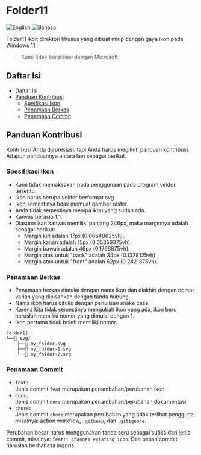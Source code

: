 # Folder11

[
![English](https://img.shields.io/badge/-English-blue)
](/README.md)
[
![Bahasa](https://img.shields.io/badge/-Bahasa%20Indonesia-blue)
](/README.id.md)

Folder11 ikon direktori khusus yang dibuat mirip dengan gaya ikon pada Windows 11.

> Kami tidak berafiliasi dengan Microsoft.

## Daftar Isi

- [Daftar Isi](#daftar-isi)
- [Panduan Kontribusi](#panduan-kontribusi)
  - [Speifikasi Ikon](#spesifikasi-ikon)
  - [Penamaan Berkas](#penamaan-berkas)
  - [Penamaan Commit](#penamaan-commit)

## Panduan Kontribusi

Kontribusi Anda diapresiasi, tapi Anda harus megikuti panduan kontribusi. Adapun panduannya antara lain sebagai berikut.

### Spesifikasi Ikon

- Kami tidak memaksakan pada penggunaan pada program vektor tertentu.
- Ikon harus berupa vektor berformat svg.
- Ikon semestinya tidak memuat gambar raster.
- Anda tidak semestinya menipa ikon yang sudah ada.
- Kanvas berasio 1:1.
- Diasumsikan kanvas memiliki panjang 246px, maka marginnya adalah sebagai berikut:
  - Margin kiri adalah 17px (0.06640625vh).
  - Margin kanan adalah 15px (0.05859375vh).
  - Margin bawah adalah 46px (0.1796875vh).
  - Margin atas untuk "back" adalah 34px (0.1328125vh).
  - Margin atas untuk "front" adalah 62px (0.2421875vh).

### Penamaan Berkas

- Penamaan berkas dimulai dengan nama ikon dan diakhiri dengan nomor varian yang dipisahkan dengan tanda hubung.
- Nama ikon harus ditulis dengan penulisan snake case.
- Karena kita tidak semestinya mengubah ikon yang ada, ikon baru haruslah memiliki nomor yang dimulai dengan 1.
- Ikon pertama tidak boleh memiliki nomor.

```
Folder11
└──📁 svg/
    ├──📄 my_folder.svg
    ├──📄 my_folder-1.svg
    └──📄 my_folder-2.svg
```

### Penamaan Commit

- `feat:`  
  Jenis commit `feat` merupakan penambahan/perubahan ikon.
- `docs:`  
  Jenis commit `docs` merupakan penambahan/perubahan dokumentasi.
- `chore:`  
  Jenis commit `chore` merupakan perubahan yang tidak terlihat pengguna, misalnya: action workflow, `.gitkeep`, dan `.gitignore`.

Perubahan besar harus menggunakan tanda seru sebagai sufiks dari jenis commit, misalnya: `feat!: changes existing icon`. Dan pesan commit haruslah berbahasa inggris.
